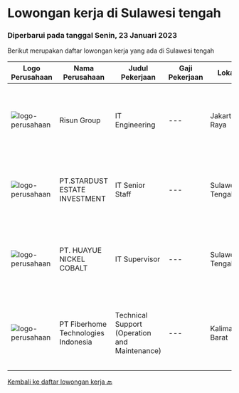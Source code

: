 
  # Lowongan kerja di Sulawesi tengah

  ### Diperbarui pada tanggal Senin, 23 Januari 2023

  Berikut merupakan daftar lowongan kerja yang ada di Sulawesi tengah

  |Logo Perusahaan | Nama Perusahaan | Judul Pekerjaan | Gaji Pekerjaan | Lokasi | Deskripsi | Tanggal diunggah | Pranala |
  | -------------- | --------------- | --------------- | --------- | --------- | -------------- | ------- | ----------- |
  |![logo-perusahaan](https://image-service-cdn.seek.com.au/b33042224b3d7fdb5303ecc38cfe1c8c025ee91a/ee4dce1061f3f616224767ad58cb2fc751b8d2dc)|Risun Group|IT Engineering|---|Jakarta Raya|Job DescriptionKualifikasi      : Usia minimal 25-30 tahun. Pendidikan minimal S1. Memiliki pengalaman minimal 2 tahun di bidang yang sama. Bisa...|Selasa, 17 Januari 2023|https://www.jobstreet.co.id/id/job/it-engineering-4186037?token=0~19aea23d-dbd9-471b-a43d-a03575290756&sectionRank=1&jobId=jobstreet-id-job-4186037|
|![logo-perusahaan](https://image-service-cdn.seek.com.au/02d55ef114a915515c2bf2d49b6d22877c6c5be6/ee4dce1061f3f616224767ad58cb2fc751b8d2dc)|PT.STARDUST ESTATE INVESTMENT|IT Senior Staff|---|Sulawesi Tengah|Qualifications : Minimun D3 Information Technology/ Information Systems / related field ; Minimum 3-4 years experience in mining industry ; Minimum...|Senin, 09 Januari 2023|https://www.jobstreet.co.id/id/job/it-senior-staff-4174375?token=0~19aea23d-dbd9-471b-a43d-a03575290756&sectionRank=2&jobId=jobstreet-id-job-4174375|
|![logo-perusahaan](https://image-service-cdn.seek.com.au/28a97c9271535b6c99a483fff214765c4c9cfd69/ee4dce1061f3f616224767ad58cb2fc751b8d2dc)|PT. HUAYUE NICKEL COBALT|IT Supervisor|---|Sulawesi Tengah|Tugas dan Tanggung Jawab : Bertanggung jawab dalam menjaga jaringan internet di area asrama, dan kantor Bertanggung jawab dalam mengatur peralatan...|Kamis, 05 Januari 2023|https://www.jobstreet.co.id/id/job/it-supervisor-4170608?token=0~19aea23d-dbd9-471b-a43d-a03575290756&sectionRank=3&jobId=jobstreet-id-job-4170608|
|![logo-perusahaan](https://image-service-cdn.seek.com.au/75a0e137cbbbb6119c508c6dc1464d0ff9ef547b/ee4dce1061f3f616224767ad58cb2fc751b8d2dc)|PT Fiberhome Technologies Indonesia|Technical Support (Operation and Maintenance)|---|Kalimantan Barat|Job Description:1. Assist director to carry out work2.Translate for director and communicate with technical customer 3. Assist director to manage...|Jumat, 06 Januari 2023|https://www.jobstreet.co.id/id/job/technical-support-operation-and-maintenance-4171192?token=0~19aea23d-dbd9-471b-a43d-a03575290756&sectionRank=4&jobId=jobstreet-id-job-4171192|


  [Kembali ke daftar lowongan kerja 🔙](../README.md#daftar-lowongan-kerja)
  